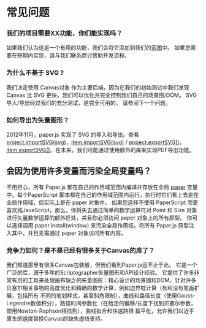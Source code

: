 # 常见问题

### 我们的项目需要XX功能，你们能实现吗？

如果我们认为这是一个有用的功能，我们会将它添加到我们的[蓝图](http://paperjs.org/about/roadmap/)中。 如果您需要在短期内实现，请与我们联系商讨赞助开发流程。

### 为什么不基于 SVG ?

我们决定使用 Canvas对象 作为主要后端，因为在我们的初始测试中我们发现 Canvas 比 SVG 更快，我们可以优化并完全控制我们自己的场景图/DOM。 SVG导入/导出经过我们的充分测试，是完全可用的。 请参阅下一个问题。

### 如何导出为矢量图形？

2012年11月，paper.js 实现了 SVG 的导入和导出。查看 [project.importSVG\(svg\)](http://paperjs.org/reference/project#importsvg-svg)，[item.importSVG\(svg\)](http://paperjs.org/reference/item#importsvg-svg) / [project.exportSVG\(\)](http://paperjs.org/reference/project#exportsvg)，[item.exportSVG\(\)](http://paperjs.org/reference/item#exportsvg)。在未来，我们可能通过使用额外的库来实现PDF导出功能。

## 会因为使用许多变量而污染全局变量吗？

不用担心，所有 Paper.js 都在自己的作用域范围内编译并存放在全局 [paper](http://paperjs.org/reference/global#paper) 变量中。每个PaperScript 脚本都在自己的作用域范围内运行，执行时它们看上去是在全局作用域，但实际上是在 paper 对象中。 如果您选择不使用 PaperScript 而更喜欢纯JavaScript，那么，你将失去通过简单的数学运算符对 Point 和 Size 对象进行矢量数学运算的额外好处，并且你必须访问 paper 对象上的所有原型。 你可以选择调用 paper.install\(window\) 来污染全局作用域，将所有 Paper.js 原型注入其中，并且无需通过 paper 对象访问所有内容。

### 竞争力如何？是不是已经有很多关于Canvas的库了？

我们知道那里有很多Canvas包装器，但我们看到Paper.js远不止于此。 它是一个广泛的库，源于多年的Scriptographer矢量图形和API设计经验。 它提供了许多非常有用的工具来处理画布缺乏的矢量图形：精心设计的场景图和DOM，针对许多贝塞尔相关事物的高度优化和精确的数学计算，例如边界框计算（有和没有笔画扩展，包括所有 不同的笔划样式，甚至斜角限制），曲线和路径长度（使用Gauss-Legendre数值积分），路径时间参数化（在给定的偏移/长度下找到贝塞尔参数，使用Newton-Raphson根找到），曲线拟合和快速路径 扁平化，允许我们以近乎原生的速度替换Canvas的缺失虚线支持。

